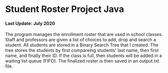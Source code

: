 # Student Roster Project Java
#### Last Update: July 2020

The program manages the enrollment roster that are used in school classes. Staff and professors are given a list of choices to add, drop and search a student. All students are stored in a Binary Search Tree that I created. The tree stores the students by first compareing students' last name, then first name, and finally their ID. If the class is full, then students will be added in a waiting list queue (FIFO). The finalized roster is then saved in an output.txt file.
